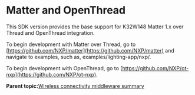 # Matter and OpenThread 

This SDK version provides the base support for K32W148 Matter 1.x over Thread and OpenThread integration.

To begin development with Matter over Thread, go to [https://github.com/NXP/matter](https://github.com/NXP/matter) and navigate to examples, such as, examples/lighting-app/nxp/.

To begin development with OpenThread, go to [https://github.com/NXP/ot-nxp](https://github.com/NXP/ot-nxp).

**Parent topic:**[Wireless connectivity middleware summary](../topics/wireless_connectivity_middleware_summary.md)

